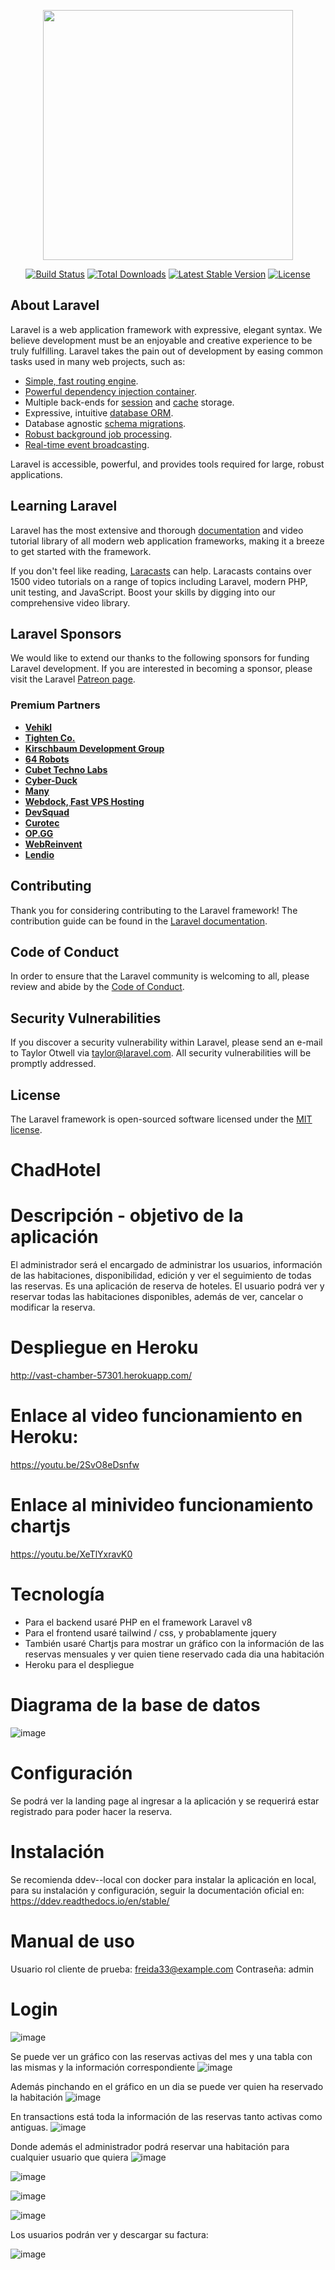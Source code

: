 <p align="center"><a href="https://laravel.com" target="_blank"><img src="https://raw.githubusercontent.com/laravel/art/master/logo-lockup/5%20SVG/2%20CMYK/1%20Full%20Color/laravel-logolockup-cmyk-red.svg" width="400"></a></p>

<p align="center">
<a href="https://travis-ci.org/laravel/framework"><img src="https://travis-ci.org/laravel/framework.svg" alt="Build Status"></a>
<a href="https://packagist.org/packages/laravel/framework"><img src="https://img.shields.io/packagist/dt/laravel/framework" alt="Total Downloads"></a>
<a href="https://packagist.org/packages/laravel/framework"><img src="https://img.shields.io/packagist/v/laravel/framework" alt="Latest Stable Version"></a>
<a href="https://packagist.org/packages/laravel/framework"><img src="https://img.shields.io/packagist/l/laravel/framework" alt="License"></a>
</p>

## About Laravel

Laravel is a web application framework with expressive, elegant syntax. We believe development must be an enjoyable and creative experience to be truly fulfilling. Laravel takes the pain out of development by easing common tasks used in many web projects, such as:

- [Simple, fast routing engine](https://laravel.com/docs/routing).
- [Powerful dependency injection container](https://laravel.com/docs/container).
- Multiple back-ends for [session](https://laravel.com/docs/session) and [cache](https://laravel.com/docs/cache) storage.
- Expressive, intuitive [database ORM](https://laravel.com/docs/eloquent).
- Database agnostic [schema migrations](https://laravel.com/docs/migrations).
- [Robust background job processing](https://laravel.com/docs/queues).
- [Real-time event broadcasting](https://laravel.com/docs/broadcasting).

Laravel is accessible, powerful, and provides tools required for large, robust applications.

## Learning Laravel

Laravel has the most extensive and thorough [documentation](https://laravel.com/docs) and video tutorial library of all modern web application frameworks, making it a breeze to get started with the framework.

If you don't feel like reading, [Laracasts](https://laracasts.com) can help. Laracasts contains over 1500 video tutorials on a range of topics including Laravel, modern PHP, unit testing, and JavaScript. Boost your skills by digging into our comprehensive video library.

## Laravel Sponsors

We would like to extend our thanks to the following sponsors for funding Laravel development. If you are interested in becoming a sponsor, please visit the Laravel [Patreon page](https://patreon.com/taylorotwell).

### Premium Partners

- **[Vehikl](https://vehikl.com/)**
- **[Tighten Co.](https://tighten.co)**
- **[Kirschbaum Development Group](https://kirschbaumdevelopment.com)**
- **[64 Robots](https://64robots.com)**
- **[Cubet Techno Labs](https://cubettech.com)**
- **[Cyber-Duck](https://cyber-duck.co.uk)**
- **[Many](https://www.many.co.uk)**
- **[Webdock, Fast VPS Hosting](https://www.webdock.io/en)**
- **[DevSquad](https://devsquad.com)**
- **[Curotec](https://www.curotec.com/services/technologies/laravel/)**
- **[OP.GG](https://op.gg)**
- **[WebReinvent](https://webreinvent.com/?utm_source=laravel&utm_medium=github&utm_campaign=patreon-sponsors)**
- **[Lendio](https://lendio.com)**

## Contributing

Thank you for considering contributing to the Laravel framework! The contribution guide can be found in the [Laravel documentation](https://laravel.com/docs/contributions).

## Code of Conduct

In order to ensure that the Laravel community is welcoming to all, please review and abide by the [Code of Conduct](https://laravel.com/docs/contributions#code-of-conduct).

## Security Vulnerabilities

If you discover a security vulnerability within Laravel, please send an e-mail to Taylor Otwell via [taylor@laravel.com](mailto:taylor@laravel.com). All security vulnerabilities will be promptly addressed.

## License

The Laravel framework is open-sourced software licensed under the [MIT license](https://opensource.org/licenses/MIT).


# ChadHotel

# Descripción - objetivo de la aplicación
El administrador será el encargado de administrar los usuarios, información de las habitaciones, disponibilidad, edición y ver el seguimiento de todas las reservas.
Es una aplicación de reserva de hoteles. El usuario podrá ver y reservar todas las habitaciones disponibles, además de ver, cancelar o modificar la reserva.

# Despliegue en Heroku
http://vast-chamber-57301.herokuapp.com/

# Enlace al video funcionamiento en Heroku:
https://youtu.be/2SvO8eDsnfw

# Enlace al minivideo funcionamiento chartjs
https://youtu.be/XeTlYxravK0

# Tecnología
- Para el backend usaré PHP en el framework Laravel v8
- Para el frontend usaré tailwind / css, y probablamente jquery
- También usaré Chartjs para mostrar un gráfico con la información de las reservas mensuales y ver quien tiene reservado cada dia una habitación
- Heroku para el despliegue

# Diagrama de la base de datos
![image](https://user-images.githubusercontent.com/91119635/175098912-8ac1aa4b-95f1-408d-ad4c-b060b59b5526.png)


# Configuración
Se podrá ver la landing page al ingresar a la aplicación  y se requerirá estar registrado para poder hacer la reserva.

# Instalación
Se recomienda ddev--local con docker para instalar la aplicación en local, para su instalación y configuración, seguir la documentación oficial en:
https://ddev.readthedocs.io/en/stable/

# Manual de uso
Usuario rol cliente de prueba: freida33@example.com
Contraseña: admin

# Login
![image](https://user-images.githubusercontent.com/91119635/175100185-3528a511-6689-4743-85d1-b2973f4f204d.png)

Se puede ver un gráfico con las reservas activas del mes y una tabla con las mismas y la información correspondiente
![image](https://user-images.githubusercontent.com/91119635/175100825-0fd3988d-7431-4eef-ab5d-8e1a7c7f0d93.png)

Además pinchando en el gráfico en un dia se puede ver quien ha reservado la habitación
![image](https://user-images.githubusercontent.com/91119635/175101305-580b220a-6838-4a43-8671-1556f8a9e20d.png)

En transactions está toda la información de las reservas tanto activas como antiguas.
![image](https://user-images.githubusercontent.com/91119635/175101427-ac0bceca-4aae-4f57-a9bc-e53716c3c9ba.png)

Donde además el administrador podrá reservar una habitación para cualquier usuario que quiera
![image](https://user-images.githubusercontent.com/91119635/175101545-a270e3b8-afea-4468-821c-ba8c4cd4a4f2.png)

![image](https://user-images.githubusercontent.com/91119635/175101602-8ab126e9-980a-495d-9f2f-1a6a069d074f.png)

![image](https://user-images.githubusercontent.com/91119635/175101667-15f70d22-e7c0-4675-a20b-fcdc6c8d6215.png)

![image](https://user-images.githubusercontent.com/91119635/175101706-9d9492c5-7c19-4bff-9978-792d309e9c30.png)

Los usuarios podrán ver y descargar su factura:

![image](https://user-images.githubusercontent.com/91119635/175101786-0150bfed-3c31-44b6-b543-f2abab0c57fd.png)




